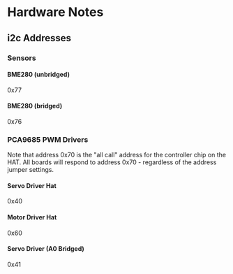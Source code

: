 # Hardware Notes

## i2c Addresses

### Sensors

#### BME280 (unbridged)
0x77

#### BME280 (bridged)
0x76

### PCA9685 PWM Drivers

Note that address 0x70 is the "all call" address for the controller chip on the HAT. All boards will respond to address 0x70 - regardless of the address jumper settings.

#### Servo Driver Hat
0x40

#### Motor Driver Hat
0x60

#### Servo Driver (A0 Bridged)
0x41
